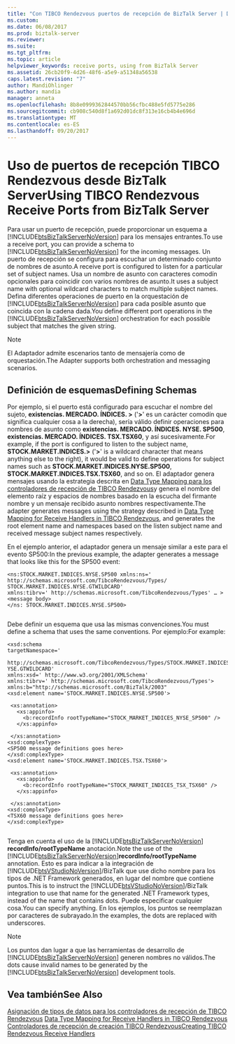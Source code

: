 ```yaml
---
title: "Con TIBCO Rendezvous puertos de recepción de BizTalk Server | Documentos de Microsoft"
ms.custom: 
ms.date: 06/08/2017
ms.prod: biztalk-server
ms.reviewer: 
ms.suite: 
ms.tgt_pltfrm: 
ms.topic: article
helpviewer_keywords: receive ports, using from BizTalk Server
ms.assetid: 26cb20f9-4d26-48f6-a5e9-a51348a56538
caps.latest.revision: "7"
author: MandiOhlinger
ms.author: mandia
manager: anneta
ms.openlocfilehash: 8b8e0999362844570bb56cfbc488e5fd5775e286
ms.sourcegitcommit: cb908c540d8f1a692d01dc8f313e16cb4b4e696d
ms.translationtype: MT
ms.contentlocale: es-ES
ms.lasthandoff: 09/20/2017
---
```

# <a name="using-tibco-rendezvous-receive-ports-from-biztalk-server"></a><span data-ttu-id="abc81-102">Uso de puertos de recepción TIBCO Rendezvous desde BizTalk Server</span><span class="sxs-lookup"><span data-stu-id="abc81-102">Using TIBCO Rendezvous Receive Ports from BizTalk Server</span></span>
<span data-ttu-id="abc81-103">Para usar un puerto de recepción, puede proporcionar un esquema a [!INCLUDE[btsBizTalkServerNoVersion](../includes/btsbiztalkservernoversion-md.md)] para los mensajes entrantes.</span><span class="sxs-lookup"><span data-stu-id="abc81-103">To use a receive port, you can provide a schema to [!INCLUDE[btsBizTalkServerNoVersion](../includes/btsbiztalkservernoversion-md.md)] for the incoming messages.</span></span> <span data-ttu-id="abc81-104">Un puerto de recepción se configura para escuchar un determinado conjunto de nombres de asunto.</span><span class="sxs-lookup"><span data-stu-id="abc81-104">A receive port is configured to listen for a particular set of subject names.</span></span> <span data-ttu-id="abc81-105">Usa un nombre de asunto con caracteres comodín opcionales para coincidir con varios nombres de asunto.</span><span class="sxs-lookup"><span data-stu-id="abc81-105">It uses a subject name with optional wildcard characters to match multiple subject names.</span></span> <span data-ttu-id="abc81-106">Defina diferentes operaciones de puerto en la orquestación de [!INCLUDE[btsBizTalkServerNoVersion](../includes/btsbiztalkservernoversion-md.md)] para cada posible asunto que coincida con la cadena dada.</span><span class="sxs-lookup"><span data-stu-id="abc81-106">You define different port operations in the [!INCLUDE[btsBizTalkServerNoVersion](../includes/btsbiztalkservernoversion-md.md)] orchestration for each possible subject that matches the given string.</span></span>  
  
> [!NOTE]
>  <span data-ttu-id="abc81-107">El Adaptador admite escenarios tanto de mensajería como de orquestación.</span><span class="sxs-lookup"><span data-stu-id="abc81-107">The Adapter supports both orchestration and messaging scenarios.</span></span>  
  
## <a name="defining-schemas"></a><span data-ttu-id="abc81-108">Definición de esquemas</span><span class="sxs-lookup"><span data-stu-id="abc81-108">Defining Schemas</span></span>  
 <span data-ttu-id="abc81-109">Por ejemplo, si el puerto está configurado para escuchar el nombre del sujeto, **existencias. MERCADO. ÍNDICES. >** ('**>**' es un carácter comodín que significa cualquier cosa a la derecha), sería válido definir operaciones para nombres de asunto como **existencias. MERCADO. ÍNDICES. NYSE. SP500**, **existencias. MERCADO. ÍNDICES. TSX.TSX60**, y así sucesivamente.</span><span class="sxs-lookup"><span data-stu-id="abc81-109">For example, if the port is configured to listen to the subject name, **STOCK.MARKET.INDICES.>** ('**>**' is a wildcard character that means anything else to the right), it would be valid to define operations for subject names such as **STOCK.MARKET.INDICES.NYSE.SP500**, **STOCK.MARKET.INDICES.TSX.TSX60**, and so on.</span></span> <span data-ttu-id="abc81-110">El adaptador genera mensajes usando la estrategia descrita en [Data Type Mapping para los controladores de recepción de TIBCO Rendezvous](../core/data-type-mapping-for-receive-handlers-in-tibco-rendezvous.md)y genera el nombre del elemento raíz y espacios de nombres basado en la escucha del firmante nombre y un mensaje recibido asunto nombres respectivamente.</span><span class="sxs-lookup"><span data-stu-id="abc81-110">The adapter generates messages using the strategy described in [Data Type Mapping for Receive Handlers in TIBCO Rendezvous](../core/data-type-mapping-for-receive-handlers-in-tibco-rendezvous.md), and generates the root element name and namespaces based on the listen subject name and received message subject names respectively.</span></span>  
  
 <span data-ttu-id="abc81-111">En el ejemplo anterior, el adaptador genera un mensaje similar a este para el evento SP500:</span><span class="sxs-lookup"><span data-stu-id="abc81-111">In the previous example, the adapter generates a message that looks like this for the SP500 event:</span></span>  
  
```  
<ns:STOCK.MARKET.INDICES.NYSE.SP500 xmlns:ns='   
http://schemas.microsoft.com/TibcoRendezvous/Types/  
STOCK.MARKET.INDICES.NYSE.GTWILDCARD'  
xmlns:tibrv=' http://schemas.microsoft.com/TibcoRendezvous/Types' … >  
<message body>  
</ns: STOCK.MARKET.INDICES.NYSE.SP500>  
  
```  
  
 <span data-ttu-id="abc81-112">Debe definir un esquema que usa las mismas convenciones.</span><span class="sxs-lookup"><span data-stu-id="abc81-112">You must define a schema that uses the same conventions.</span></span> <span data-ttu-id="abc81-113">Por ejemplo:</span><span class="sxs-lookup"><span data-stu-id="abc81-113">For example:</span></span>  
  
```  
<xsd:schema  
targetNamespace='   
  
http://schemas.microsoft.com/TibcoRendezvous/Types/STOCK.MARKET.INDICES.N  
YSE.GTWILDCARD'  
xmlns:xsd=' http://www.w3.org/2001/XMLSchema'  
xmlns:tibrv=' http://schemas.microsoft.com/TibcoRendezvous/Types'>  
xmlns:b="http://schemas.microsoft.com/BizTalk/2003"  
<xsd:element name='STOCK.MARKET.INDICES.NYSE.SP500'>  
  
 <xs:annotation>  
   <xs:appinfo>  
     <b:recordInfo rootTypeName="STOCK_MARKET_INDICES_NYSE_SP500" />  
   </xs:appinfo>  
  
 </xs:annotation>  
<xsd:complexType>  
<SP500 message definitions goes here>  
</xsd:complexType>  
<xsd:element name='STOCK.MARKET.INDICES.TSX.TSX60'>  
  
 <xs:annotation>  
   <xs:appinfo>  
     <b:recordInfo rootTypeName="STOCK_MARKET_INDICES_TSX_TSX60" />  
   </xs:appinfo>  
  
 </xs:annotation>  
<xsd:complexType>  
<TSX60 message definitions goes here>  
</xsd:complexType>  
  
```  
  
 <span data-ttu-id="abc81-114">Tenga en cuenta el uso de la [!INCLUDE[btsBizTalkServerNoVersion](../includes/btsbiztalkservernoversion-md.md)] **recordInfo/rootTypeName** anotación.</span><span class="sxs-lookup"><span data-stu-id="abc81-114">Note the use of the [!INCLUDE[btsBizTalkServerNoVersion](../includes/btsbiztalkservernoversion-md.md)]**recordInfo/rootTypeName** annotation.</span></span> <span data-ttu-id="abc81-115">Esto es para indicar a la integración de [!INCLUDE[btsVStudioNoVersion](../includes/btsvstudionoversion-md.md)]/BizTalk que use dicho nombre para los tipos de .NET Framework generados, en lugar del nombre que contiene puntos.</span><span class="sxs-lookup"><span data-stu-id="abc81-115">This is to instruct the [!INCLUDE[btsVStudioNoVersion](../includes/btsvstudionoversion-md.md)]/BizTalk integration to use that name for the generated .NET Framework types, instead of the name that contains dots.</span></span> <span data-ttu-id="abc81-116">Puede especificar cualquier cosa.</span><span class="sxs-lookup"><span data-stu-id="abc81-116">You can specify anything.</span></span> <span data-ttu-id="abc81-117">En los ejemplos, los puntos se reemplazan por caracteres de subrayado.</span><span class="sxs-lookup"><span data-stu-id="abc81-117">In the examples, the dots are replaced with underscores.</span></span>  
  
> [!NOTE]
>  <span data-ttu-id="abc81-118">Los puntos dan lugar a que las herramientas de desarrollo de [!INCLUDE[btsBizTalkServerNoVersion](../includes/btsbiztalkservernoversion-md.md)] generen nombres no válidos.</span><span class="sxs-lookup"><span data-stu-id="abc81-118">The dots cause invalid names to be generated by the [!INCLUDE[btsBizTalkServerNoVersion](../includes/btsbiztalkservernoversion-md.md)] development tools.</span></span>  
  
## <a name="see-also"></a><span data-ttu-id="abc81-119">Vea también</span><span class="sxs-lookup"><span data-stu-id="abc81-119">See Also</span></span>  
 <span data-ttu-id="abc81-120">[Asignación de tipos de datos para los controladores de recepción de TIBCO Rendezvous](../core/data-type-mapping-for-receive-handlers-in-tibco-rendezvous.md) </span><span class="sxs-lookup"><span data-stu-id="abc81-120">[Data Type Mapping for Receive Handlers in TIBCO Rendezvous](../core/data-type-mapping-for-receive-handlers-in-tibco-rendezvous.md) </span></span>  
 [<span data-ttu-id="abc81-121">Controladores de recepción de creación TIBCO Rendezvous</span><span class="sxs-lookup"><span data-stu-id="abc81-121">Creating TIBCO Rendezvous Receive Handlers</span></span>](../core/creating-tibco-rendezvous-receive-handlers.md)